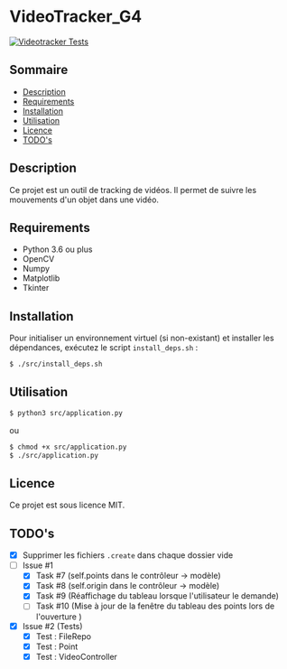 # VideoTracker_G4

[![Videotracker Tests](https://github.com/Illumye/videotracker/actions/workflows/python-app.yml/badge.svg)](https://github.com/Illumye/videotracker/actions/workflows/python-app.yml)

## Sommaire

- [Description](#description)
- [Requirements](#requirements)
- [Installation](#installation)
- [Utilisation](#utilisation)
- [Licence](#licence)
- [TODO's](#todos)

## Description

Ce projet est un outil de tracking de vidéos. Il permet de suivre les mouvements d'un objet dans une vidéo.

## Requirements

- Python 3.6 ou plus
- OpenCV
- Numpy
- Matplotlib
- Tkinter

## Installation

Pour initialiser un environnement virtuel (si non-existant) et installer les dépendances, exécutez le script `install_deps.sh` :

```bash
$ ./src/install_deps.sh
```

## Utilisation


```bash
$ python3 src/application.py
```

ou

```bash
$ chmod +x src/application.py
$ ./src/application.py
```

## Licence

Ce projet est sous licence MIT.

## TODO's

- [x] Supprimer les fichiers `.create` dans chaque dossier vide
- [ ] Issue #1
    - [x] Task #7 (self.points dans le contrôleur -> modèle)
    - [x] Task #8 (self.origin dans le contrôleur -> modèle)
    - [x] Task #9 (Réaffichage du tableau lorsque l'utilisateur le demande)
    - [ ] Task #10 (Mise à jour de la fenêtre du tableau des points lors de l'ouverture )
- [x] Issue #2 (Tests)
    - [x] Test : FileRepo
    - [x] Test : Point
    - [x] Test : VideoController
